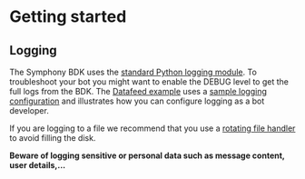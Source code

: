 # Getting started

## Logging

The Symphony BDK uses
the [standard Python logging module](https://docs.python.org/3/howto/logging.html). To troubleshoot
your bot you might want to enable the DEBUG level to get the full logs from the BDK.
The [Datafeed example](../examples/datafeed.py) uses
a [sample logging configuration](../examples/logging.conf)
and illustrates how you can configure logging as a bot developer.

If you are logging to a file we recommend that you use
a [rotating file handler](https://docs.python.org/3/library/logging.handlers.html#logging.handlers.RotatingFileHandler)
to avoid filling the disk.

**Beware of logging sensitive or personal data such as message content, user details,...**
